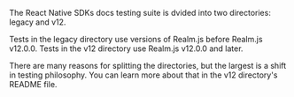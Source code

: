 The React Native SDKs docs testing suite is dvided into two directories: legacy and v12.

Tests in the legacy directory use versions of Realm.js before Realm.js v12.0.0. Tests in the v12 directory use Realm.js v12.0.0 and later.

There are many reasons for splitting the directories, but the largest is a shift in testing philosophy. You can learn more about that in the v12 directory's README file.
